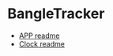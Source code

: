 # BangleTracker
- [APP readme](https://github.com/siatwe/BangleTracker/blob/master/README_app.md)
- [Clock readme](https://github.com/siatwe/BangleTracker/blob/master/README_banglejs.org)
